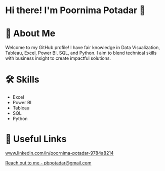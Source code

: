 # **Hi there! I'm Poornima Potadar 👋**
# 🚀 About Me
Welcome to my GitHub profile! I have fair knowledge in Data Visualization, Tableau, Excel, Power BI, SQL, and Python. I aim to blend technical skills with business insight to create impactful solutions.
# 🛠 Skills
- Excel
- Power BI
- Tableau
- SQL
- Python
# 🔗 Useful Links
www.linkedin.com/in/poornima-potadar-9784a8214
<div id="budges"> <a href="www.linkedin.com/in/poornima-potadar-9784a8214">
Reach out to me - pbpotadar@gmail.com
<!---
PoornimaPotadar/PoornimaPotadar is a ✨ special ✨ repository because its `README.md` (this file) appears on your GitHub profile.
You can click the Preview link to take a look at your changes.
--->
